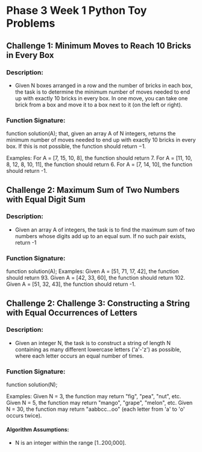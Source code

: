 # Phase 3 Week 1 Python Toy Problems

## Challenge 1: Minimum Moves to Reach 10 Bricks in Every Box

### Description:
- Given N boxes arranged in a row and the number of bricks in each box, the task is to determine the minimum number of moves needed to end up with exactly 10 bricks in every box. In one move, you can take one brick from a box and move it to a box next to it (on the left or right).

### Function Signature:
function solution(A);
that, given an array A of N integers, returns the minimum number of moves needed to end up with exactly 10 bricks in every box. If this is not possible, the function should return −1.

Examples:
For A = [7, 15, 10, 8], the function should return 7.
For A = [11, 10, 8, 12, 8, 10, 11], the function should return 6.
For A = [7, 14, 10], the function should return -1.

## Challenge 2: Maximum Sum of Two Numbers with Equal Digit Sum

### Description:
- Given an array A of integers, the task is to find the maximum sum of two numbers whose digits add up to an equal sum. If no such pair exists, return -1

### Function Signature:
function solution(A);
Examples:
Given A = [51, 71, 17, 42], the function should return 93.
Given A = [42, 33, 60], the function should return 102.
Given A = [51, 32, 43], the function should return -1.

## Challenge 2: Challenge 3: Constructing a String with Equal Occurrences of Letters

### Description:
- Given an integer N, the task is to construct a string of length N containing as many different lowercase letters ('a'-'z') as possible, where each letter occurs an equal number of times.

### Function Signature:
function solution(N);

Examples:
Given N = 3, the function may return "fig", "pea", "nut", etc.
Given N = 5, the function may return "mango", "grape", "melon", etc.
Given N = 30, the function may return "aabbcc...oo" (each letter from 'a' to 'o' occurs twice).

#### Algorithm Assumptions:
- N is an integer within the range [1..200,000].

